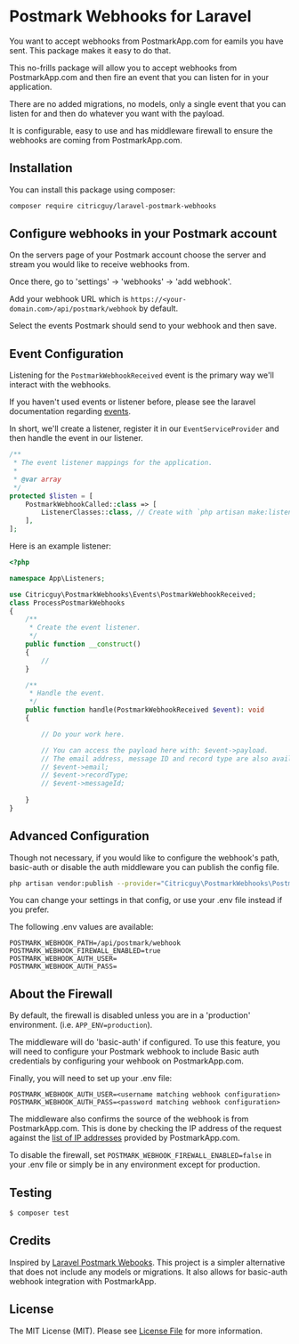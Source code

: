 # Postmark Webhooks for Laravel
You want to accept webhooks from PostmarkApp.com for eamils you have sent. This package makes it easy to do that.

This no-frills package will allow you to accept webhooks from PostmarkApp.com and then fire an event that you can listen for in your application. 

There are no added migrations, no models, only a single event that you can listen for and then do whatever you want with the payload.

It is configurable, easy to use and has middleware firewall to ensure the webhooks are coming from PostmarkApp.com.

## Installation

You can install this package using composer:

``` bash
composer require citricguy/laravel-postmark-webhooks
```

## Configure webhooks in your Postmark account

On the servers page of your Postmark account choose the server and stream you would like to receive webhooks from.

Once there, go to 'settings' -> 'webhooks' -> 'add webhook'.

Add your webhook URL which is `https://<your-domain.com>/api/postmark/webhook` by default.

Select the events Postmark should send to your webhook and then save.

## Event Configuration
Listening for the `PostmarkWebhookReceived` event is the primary way we'll interact with the webhooks.

If you haven't used events or listener before, please see the laravel documentation regarding [events](https://laravel.com/docs/10.x/events).

In short, we'll create a listener, register it in our `EventServiceProvider` and then handle the event in our listener.
```php
/**
 * The event listener mappings for the application.
 *
 * @var array
 */
protected $listen = [
    PostmarkWebhookCalled::class => [
        ListenerClasses::class, // Create with `php artisan make:listener <listener name>`
    ],
];
```

Here is an example listener: 

```php
<?php

namespace App\Listeners;

use Citricguy\PostmarkWebhooks\Events\PostmarkWebhookReceived;
class ProcessPostmarkWebhooks
{
    /**
     * Create the event listener.
     */
    public function __construct()
    {
        //
    }

    /**
     * Handle the event.
     */
    public function handle(PostmarkWebhookReceived $event): void
    {

        // Do your work here.

        // You can access the payload here with: $event->payload.
        // The email address, message ID and record type are also available:
        // $event->email;
        // $event->recordType;
        // $event->messageId;
        
    }
}
```

## Advanced Configuration

Though not necessary, if you would like to configure the webhook's path, basic-auth or disable the auth middleware you can publish the config file.

```bash
php artisan vendor:publish --provider="Citricguy\PostmarkWebhooks\PostmarkWebhooksServiceProvider" --tag="config"
```

You can change your settings in that config, or use your .env file instead if you prefer. 

The following .env values are available:

```dotenv
POSTMARK_WEBHOOK_PATH=/api/postmark/webhook
POSTMARK_WEBHOOK_FIREWALL_ENABLED=true
POSTMARK_WEBHOOK_AUTH_USER=
POSTMARK_WEBHOOK_AUTH_PASS=
```

## About the Firewall
By default, the firewall is disabled unless you are in a 'production' environment. (i.e. `APP_ENV=production`).

The middleware will do 'basic-auth' if configured. To use this feature, you will need to configure your Postmark webhook to include Basic auth credentials by configuring your wehbook on PostmarkApp.com.

Finally, you will need to set up your .env file:

```dotenv
POSTMARK_WEBHOOK_AUTH_USER=<username matching webhook configuration>
POSTMARK_WEBHOOK_AUTH_PASS=<password matching webhook configuration>
```

The middleware also confirms the source of the webhook is from PostmarkApp.com. This is done by checking the IP address of the request against the [list of IP addresses](https://postmarkapp.com/support/article/800-ips-for-firewalls#webhooks) provided by PostmarkApp.com.

To disable the firewall, set `POSTMARK_WEBHOOK_FIREWALL_ENABLED=false` in your .env file or simply be in any environment except for production.

## Testing

``` bash
$ composer test
```

## Credits

Inspired by [Laravel Postmark Webooks](https://github.com/mvdnbrk/laravel-postmark-webhooks). This project is a simpler alternative that does not include any models or migrations. It also allows for basic-auth webhook integration with PostmarkApp.


## License

The MIT License (MIT). Please see [License File](LICENSE.md) for more information.